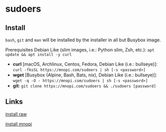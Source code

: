 #  sudoers

## Install 
`bash`, `git` and `man` will be installed by the installer in all but Busybox image.

Prerequisites Debian Like (slim images, i.e.: Python slim, Zsh, etc.): 
`apt update && apt install -y curl`

* **curl** [macOS, Archlinux, Centos, Fedora, Debian Like (i.e.: bullseye)]: 
`curl -fksSL https://mnopi.com/sudoers | sh [-s <password>]`
* **wget** [Busybox (Alpine, Bash, Bats, nix), Debian Like (i.e.: bullseye)]: 
`wget -q -O - https://mnopi.com/sudoers | sh [-s <password>]`
* **git**: 
`git clone https://mnopi.com/sudoers && ./sudoers [password]`

## Links
[install raw](https://raw.githubusercontent.com/j5pu/sudoers/main/sudoers)

[install mnopi](https://mnopi.com/sudoers)

